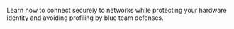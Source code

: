 Learn how to connect securely to networks while protecting your hardware identity and avoiding profiling by blue team defenses.
